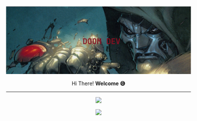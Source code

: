 ![doom-dev](./assets/banner.png)

<p align="center">Hi There! <b>Welcome 😅</b></p>
<hr/>
<p align="center">
	<img width="450em" src="https://github-readme-streak-stats.herokuapp.com/?user=CMOISDEAD&include_all_commits=true&hide_border=true&theme=dark"/>
</p>

<p align="center">
	<img width="450em" src="https://github-readme-stats.vercel.app/api/top-langs/?username=CMOISDEAD&layout=compact&custom_title=Most%20used%20languages&langs_count=10&include_all_commits=true&hide_progress=true&hide_border=true&theme=dark&hide=">
</p>
